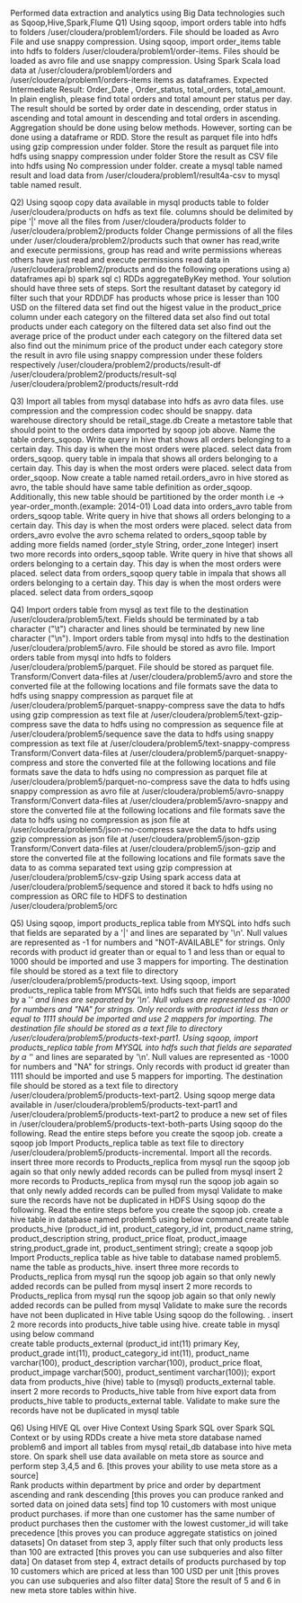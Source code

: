Performed data extraction and analytics using Big Data technologies such as Sqoop,Hive,Spark,Flume
Q1) 
Using sqoop, import orders table into hdfs to folders /user/cloudera/problem1/orders. File should be loaded as Avro File and use snappy compression.
Using sqoop, import order_items  table into hdfs to folders /user/cloudera/problem1/order-items. Files should be loaded as avro file and use snappy compression.
Using Spark Scala load data at /user/cloudera/problem1/orders and /user/cloudera/problem1/orders-items items as dataframes. 
Expected Intermediate Result: Order_Date , Order_status, total_orders, total_amount. In plain english, please find total orders and total amount per status per day. The result should be sorted by order date in descending, order status in ascending and total amount in descending and total orders in ascending. Aggregation should be done using below methods. However, sorting can be done using a dataframe or RDD.
Store the result as parquet file into hdfs using gzip compression under folder.
Store the result as parquet file into hdfs using snappy compression under folder
Store the result as CSV file into hdfs using No compression under folder.
create a mysql table named result and load data from /user/cloudera/problem1/result4a-csv to mysql table named result.

Q2)
Using sqoop copy data available in mysql products table to folder /user/cloudera/products on hdfs as text file. columns should be delimited by pipe '|'
move all the files from /user/cloudera/products folder to /user/cloudera/problem2/products folder
Change permissions of all the files under /user/cloudera/problem2/products such that owner has read,write and execute permissions, group has read and write permissions whereas others have just read and execute permissions
read data in /user/cloudera/problem2/products and do the following operations using a) dataframes api b) spark sql c) RDDs aggregateByKey method. Your solution should have three sets of steps. Sort the resultant dataset by category id
filter such that your RDD\DF has products whose price is lesser than 100 USD
on the filtered data set find out the higest value in the product_price column under each category
on the filtered data set also find out total products under each category
on the filtered data set also find out the average price of the product under each category
on the filtered data set also find out the minimum price of the product under each category
store the result in avro file using snappy compression under these folders respectively
/user/cloudera/problem2/products/result-df
/user/cloudera/problem2/products/result-sql
/user/cloudera/problem2/products/result-rdd

Q3)
Import all tables from mysql database into hdfs as avro data files. use compression and the compression codec should be snappy. data warehouse directory should be retail_stage.db
Create a metastore table that should point to the orders data imported by sqoop job above. Name the table orders_sqoop. 
Write query in hive that shows all orders belonging to a certain day. This day is when the most orders were placed. select data from orders_sqoop. 
query table in impala that shows all orders belonging to a certain day. This day is when the most orders were placed. select data from order_sqoop. 
Now create a table named retail.orders_avro in hive stored as avro, the table should have same table definition as order_sqoop. Additionally, this new table should be partitioned by the order month i.e -> year-order_month.(example: 2014-01)
Load data into orders_avro table from orders_sqoop table.
Write query in hive that shows all orders belonging to a certain day. This day is when the most orders were placed. select data from orders_avro
evolve the avro schema related to orders_sqoop table by adding more fields named (order_style String, order_zone Integer)
insert two more records into orders_sqoop table. 
Write query in hive that shows all orders belonging to a certain day. This day is when the most orders were placed. select data from orders_sqoop
query table in impala that shows all orders belonging to a certain day. This day is when the most orders were placed. select data from orders_sqoop

Q4)
Import orders table from mysql as text file to the destination /user/cloudera/problem5/text. Fields should be terminated by a tab character ("\t") character and lines should be terminated by new line character ("\n"). 
Import orders table from mysql  into hdfs to the destination /user/cloudera/problem5/avro. File should be stored as avro file.
Import orders table from mysql  into hdfs  to folders /user/cloudera/problem5/parquet. File should be stored as parquet file.
Transform/Convert data-files at /user/cloudera/problem5/avro and store the converted file at the following locations and file formats
save the data to hdfs using snappy compression as parquet file at /user/cloudera/problem5/parquet-snappy-compress
save the data to hdfs using gzip compression as text file at /user/cloudera/problem5/text-gzip-compress
save the data to hdfs using no compression as sequence file at /user/cloudera/problem5/sequence
save the data to hdfs using snappy compression as text file at /user/cloudera/problem5/text-snappy-compress
Transform/Convert data-files at /user/cloudera/problem5/parquet-snappy-compress and store the converted file at the following locations and file formats
save the data to hdfs using no compression as parquet file at /user/cloudera/problem5/parquet-no-compress
save the data to hdfs using snappy compression as avro file at /user/cloudera/problem5/avro-snappy
Transform/Convert data-files at /user/cloudera/problem5/avro-snappy and store the converted file at the following locations and file formats
save the data to hdfs using no compression as json file at /user/cloudera/problem5/json-no-compress
save the data to hdfs using gzip compression as json file at /user/cloudera/problem5/json-gzip
Transform/Convert data-files at  /user/cloudera/problem5/json-gzip and store the converted file at the following locations and file formats
save the data to as comma separated text using gzip compression at   /user/cloudera/problem5/csv-gzip
Using spark access data at /user/cloudera/problem5/sequence and stored it back to hdfs using no compression as ORC file to HDFS to destination /user/cloudera/problem5/orc 

Q5)
Using sqoop, import products_replica table from MYSQL into hdfs such that fields are separated by a '|' and lines are separated by '\n'. Null values are represented as -1 for numbers and "NOT-AVAILABLE" for strings. Only records with product id greater than or equal to 1 and less than or equal to 1000 should be imported and use 3 mappers for importing. The destination file should be stored as a text file to directory  /user/cloudera/problem5/products-text. 
Using sqoop, import products_replica table from MYSQL into hdfs such that fields are separated by a '*' and lines are separated by '\n'. Null values are represented as -1000 for numbers and "NA" for strings. Only records with product id less than or equal to 1111 should be imported and use 2 mappers for importing. The destination file should be stored as a text file to directory  /user/cloudera/problem5/products-text-part1. 
Using sqoop, import products_replica table from MYSQL into hdfs such that fields are separated by a '*' and lines are separated by '\n'. Null values are represented as -1000 for numbers and "NA" for strings. Only records with product id greater than 1111 should be imported and use 5 mappers for importing. The destination file should be stored as a text file to directory  /user/cloudera/problem5/products-text-part2.
Using sqoop merge data available in /user/cloudera/problem5/products-text-part1 and /user/cloudera/problem5/products-text-part2 to produce a new set of files in /user/cloudera/problem5/products-text-both-parts
Using sqoop do the following. Read the entire steps before you create the sqoop job.
create a sqoop job Import Products_replica table as text file to directory /user/cloudera/problem5/products-incremental. Import all the records.
insert three more records to Products_replica from mysql
run the sqoop job again so that only newly added records can be pulled from mysql
insert 2 more records to Products_replica from mysql
run the sqoop job again so that only newly added records can be pulled from mysql
Validate to make sure the records have not be duplicated in HDFS
Using sqoop do the following. Read the entire steps before you create the sqoop job.
create a hive table in database named problem5 using below command 
create table products_hive  (product_id int, product_category_id int, product_name string, product_description string, product_price float, product_imaage string,product_grade int,  product_sentiment string);
create a sqoop job Import Products_replica table as hive table to database named problem5. name the table as products_hive. 
insert three more records to Products_replica from mysql
run the sqoop job again so that only newly added records can be pulled from mysql
insert 2 more records to Products_replica from mysql
run the sqoop job again so that only newly added records can be pulled from mysql
Validate to make sure the records have not been duplicated in Hive table
Using sqoop do the following. .
insert 2 more records into products_hive table using hive. 
create table in mysql using below command   
create table products_external  (product_id int(11) primary Key, product_grade int(11), product_category_id int(11), product_name varchar(100), product_description varchar(100), product_price float, product_impage varchar(500), product_sentiment varchar(100));
export data from products_hive (hive) table to (mysql) products_external table. 
insert 2 more records to Products_hive table from hive
export data from products_hive table to products_external table. 
Validate to make sure the records have not be duplicated in mysql table

Q6)
Using HIVE QL over Hive Context
Using Spark SQL over Spark SQL Context or by using RDDs
create a hive meta store database named problem6 and import all tables from mysql retail_db database into hive meta store. 
On spark shell use data available on meta store as source and perform step 3,4,5 and 6. [this proves your ability to use meta store as a source]  
Rank products within department by price and order by department ascending and rank descending [this proves you can produce ranked and sorted data on joined data sets]
find top 10 customers with most unique product purchases. if more than one customer has the same number of product purchases then the customer with the lowest customer_id will take precedence [this proves you can produce aggregate statistics on joined datasets]
On dataset from step 3, apply filter such that only products less than 100 are extracted [this proves you can use subqueries and also filter data]
On dataset from step 4, extract details of products purchased by top 10 customers which are priced at less than 100 USD per unit [this proves you can use subqueries and also filter data]
Store the result of 5 and 6 in new meta store tables within hive.

